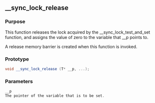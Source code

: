 ## \__sync_lock_release

### Purpose

This function releases the lock acquired by the \__sync_lock_test_and_set function, and assigns the value of zero to the variable that __p  points to.

A release memory barrier is created when this function is invoked.

### Prototype

```C++
void __sync_lock_release (T* __p, ...);
```

### Parameters

```C++
__p
The pointer of the variable that is to be set.
```


